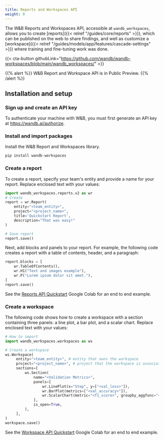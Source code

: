 ```yaml
---
title: Reports and Workspaces API
weight: 9
---
```


The W&B Reports and Workspaces API, accessible at `wandb_workspaces`, allows you to create [reports]({{< relref "/guides/core/reports" >}}), which can be published on the web to share findings, and well as customize a [workspace]({{< relref "/guides/models/app/features/cascade-settings" >}}) where training and fine-tuning work was done. 


{{< cta-button githubLink="https://github.com/wandb/wandb-workspaces/blob/main/wandb_workspaces/" >}}

{{% alert %}}
W&B Report and Workspace API is in Public Preview.
{{% /alert %}}

## Installation and setup

### Sign up and create an API key

To authenticate your machine with W&B, you must first generate an API key at https://wandb.ai/authorize.

### Install and import packages

Install the W&B Report and Workspaces library.

```python
pip install wandb-workspaces
```

### Create a report

To create a report, specify your team's entity and provide a name for your report. Replace enclosed text with your values:

```python
import wandb_workspaces.reports.v2 as wr 
# Create
report = wr.Report(
    entity="<team_entity>",
    project="<project_name>",
    title='Quickstart Report',
    description="That was easy!"
)

# Save report
report.save()
```

Next, add blocks and panels to your report. For example, the following code creates a report with a table of contents, header, and a paragraph:

```python
report.blocks = [
    wr.TableOfContents(),
    wr.H1("Text and images example"),
    wr.P("Lorem ipsum dolor sit amet."),
]
report.save()
```

See the [Reports API Quickstart](https://colab.research.google.com/github/wandb/examples/blob/master/colabs/intro/Report_API_Quickstart.ipynb) Google Colab for an end to end example.

### Create a workspace

The following code shows how to create a workspace with a section containing three panels: a line plot, a bar plot, and a scalar chart. Replace enclosed text with your values:

```python
# How to import
import wandb_workspaces.workspaces as ws

# Create a workspace
ws.Workspace(
     entity="<team_entity>", # entity that owns the workspace
     project="<project_name>", # project that the workspace is associated with
     sections=[
         ws.Section(
             name="<Validation Metrics>",
             panels=[
                 wr.LinePlot(x="Step", y=["<val_loss>"]),
                 wr.BarPlot(metrics=["<val_accuracy>"]),
                 wr.ScalarChart(metric="<f1_score>", groupby_aggfunc="<mean>"),
             ],
             is_open=True,
         ),
     ],
)
workspace.save()
```

See the [Workspace API Quickstart](https://colab.research.google.com/github/wandb/wandb-workspaces/blob/Update-wandb-workspaces-tuturial/Workspace_tutorial.ipynb#scrollTo=MmxL0wjvrNtQ) Google Colab for an end to end example.
